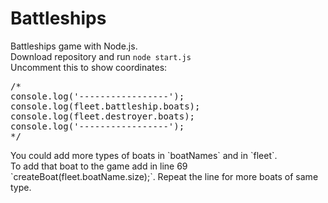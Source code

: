 # Battleships

Battleships game with Node.js.<br>
Download repository and run `node start.js`<br>
Uncomment this to show coordinates:<br>
<pre>/*
console.log('-----------------');
console.log(fleet.battleship.boats);
console.log(fleet.destroyer.boats);
console.log('-----------------');
*/</pre>
<p>
You could add more types of boats in `boatNames` and in `fleet`.<br>
To add that boat to the game add in line 69 `createBoat(fleet.boatName.size);`. Repeat the line for more boats of same type.
